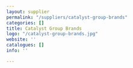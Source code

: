 ```yaml
---
layout: supplier
permalink: "/suppliers/catalyst-group-brands"
categories: []
title: Catalyst Group Brands
logo: "/catalyst-group-brands.jpg"
website: ''
catalogues: []
info: ''

---
```

